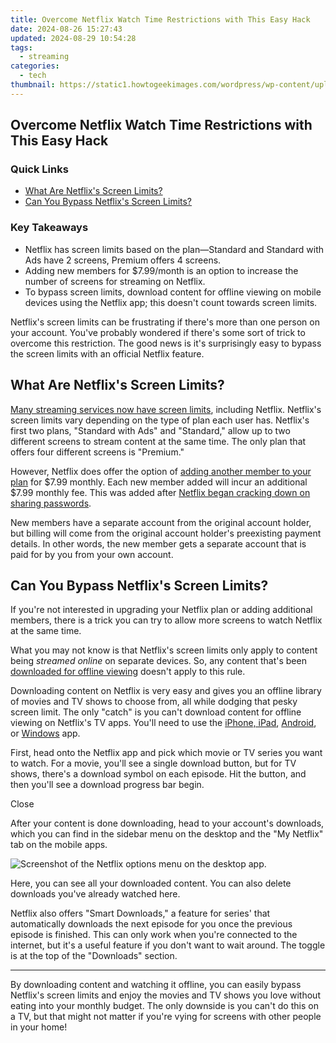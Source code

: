 ```yaml
---
title: Overcome Netflix Watch Time Restrictions with This Easy Hack
date: 2024-08-26 15:27:43
updated: 2024-08-29 10:54:28
tags:
  - streaming
categories:
  - tech
thumbnail: https://static1.howtogeekimages.com/wordpress/wp-content/uploads/2024/05/a-smartphone-on-the-left-and-a-tablet-on-the-right-both-with-the-netflix-logo-on-the-screen-and-a-bowl-of-popcorn-in-the-bottom-left-corner.jpg
---
```


## Overcome Netflix Watch Time Restrictions with This Easy Hack

### Quick Links

* [What Are Netflix's Screen Limits?](https://win-solutions.techidaily.com/1723006704830-quick-fix-for-dayz-fps-issues-speed-up-your-game-now/)
* [Can You Bypass Netflix's Screen Limits?](https://tech-recovery.techidaily.com/resolving-developer-cant-be-verified-mac-error-a-step-by-step-guide/)

### Key Takeaways

* Netflix has screen limits based on the plan—Standard and Standard with Ads have 2 screens, Premium offers 4 screens.
* Adding new members for $7.99/month is an option to increase the number of screens for streaming on Netflix.
* To bypass screen limits, download content for offline viewing on mobile devices using the Netflix app; this doesn't count towards screen limits.

 Netflix's screen limits can be frustrating if there's more than one person on your account. You've probably wondered if there's some sort of trick to overcome this restriction. The good news is it's surprisingly easy to bypass the screen limits with an official Netflix feature.

##  What Are Netflix's Screen Limits?

[Many streaming services now have screen limits](https://techidaily.com/three-solutions-to-hard-reset-lava-agni-2-5g-drfone-by-drfone-reset-android-reset-android/), including Netflix. Netflix's screen limits vary depending on the type of plan each user has. Netflix's first two plans, "Standard with Ads" and "Standard," allow up to two different screens to stream content at the same time. The only plan that offers four different screens is "Premium."

 However, Netflix does offer the option of [adding another member to your plan](https://screen-mirroring-recording.techidaily.com/updated-2024-approved-tenfold-video-recording-tricks-on-your-windows-11-system/) for $7.99 monthly. Each new member added will incur an additional $7.99 monthly fee. This was added after [Netflix began cracking down on sharing passwords](https://video-screen-grab.techidaily.com/screen-recorder-alternatives-in-depth-review-and-top-picks-for-2024/).

 New members have a separate account from the original account holder, but billing will come from the original account holder's preexisting payment details. In other words, the new member gets a separate account that is paid for by you from your own account.

##  Can You Bypass Netflix's Screen Limits?

 If you're not interested in upgrading your Netflix plan or adding additional members, there is a trick you can try to allow more screens to watch Netflix at the same time.

 What you may not know is that Netflix's screen limits only apply to content being _streamed online_ on separate devices. So, any content that's been [downloaded for offline viewing](https://visual-screen-recording.techidaily.com/revolutionize-game-recording-in-windows-11-with-these-top-strategies-for-2024/) doesn't apply to this rule.

 Downloading content on Netflix is very easy and gives you an offline library of movies and TV shows to choose from, all while dodging that pesky screen limit. The only "catch" is you can't download content for offline viewing on Netflix's TV apps. You'll need to use the [iPhone, iPad](https://apps.apple.com/us/app/netflix/id363590051), [Android](https://www.anrdoezrs.net/links/3607085/type/dlg/sid/UUhtgUeUpU2002982/https://play.google.com/store/apps/details?id=com.netflix.mediaclient&hl=en%5FUS&gl=US), or [Windows](https://apps.microsoft.com/detail/9wzdncrfj3tj?hl=en-US&gl=US) app.

 First, head onto the Netflix app and pick which movie or TV series you want to watch. For a movie, you'll see a single download button, but for TV shows, there's a download symbol on each episode. Hit the button, and then you'll see a download progress bar begin.

Close 

 After your content is done downloading, head to your account's downloads, which you can find in the sidebar menu on the desktop and the "My Netflix" tab on the mobile apps.

![Screenshot of the Netflix options menu on the desktop app.](https://static1.howtogeekimages.com/wordpress/wp-content/uploads/2024/05/downloads-netflix-menu.png) 

 Here, you can see all your downloaded content. You can also delete downloads you've already watched here.

 Netflix also offers "Smart Downloads," a feature for series' that automatically downloads the next episode for you once the previous episode is finished. This can only work when you're connected to the internet, but it's a useful feature if you don't want to wait around. The toggle is at the top of the "Downloads" section.

---

 By downloading content and watching it offline, you can easily bypass Netflix's screen limits and enjoy the movies and TV shows you love without eating into your monthly budget. The only downside is you can't do this on a TV, but that might not matter if you're vying for screens with other people in your home!

<ins class="adsbygoogle"
     style="display:block"
     data-ad-format="autorelaxed"
     data-ad-client="ca-pub-7571918770474297"
     data-ad-slot="1223367746"></ins>



<ins class="adsbygoogle"
     style="display:block"
     data-ad-client="ca-pub-7571918770474297"
     data-ad-slot="8358498916"
     data-ad-format="auto"
     data-full-width-responsive="true"></ins>
